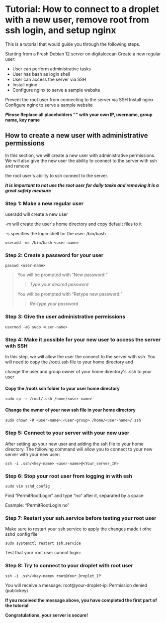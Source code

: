 # Tutorial: How to connect to a droplet with a new user, remove root from ssh login, and setup nginx


This is a tutorial that would guide you through the following steps.

Starting from a Fresh Debian 12 server on digitalocean
Create a new regular user:

- User can perform administrative tasks
- User has bash as login shell
- User can access the server via SSH
- Install nginx
- Configure nginx to serve a sample website


Prevent the root user from connecting to the server via SSH
Install nginx
Configure nginx to serve a sample website

***Please* Replace all placeholders "<Something>" with your own IP, username, group name, key name**


## How to create a new user with administrative permissions

In this section, we will create a new user with administrative permissions. We will also give the new user the ability to connect to the server with ssh and remove 

the root user's ability to ssh connect to the server.

***It is important to not use the root user for daily tasks and removing it is a great safety measure***


### Step 1: Make a new regular user

useradd will create a new user 

-m will create the user's home directory and copy default files to it 

-s specifies the login shell for the user: /bin/bash

```useradd -ms /bin/bash <user-name>```


### Step 2: Create a password for your user

```passwd <user-name>```

>You will be prompted with “New password:”
>
>>*Type your desired password*
>
>You will be prompted with “Retype new password:”
>
>>*Re-type your password*



### Step 3: Give the user administrative permissions

```usermod -aG sudo <user-name>```


### Step 4: Make it possible for your new user to access the server with SSH

In this step, we will allow the user the connect to the server with ssh. You will need to copy the /root/.ssh file to your home directory and

change the user and group owner of your home directory's .ssh to your user

#### Copy the /root/.ssh folder to your user home directory

```sudo cp -r /root/.ssh /home/<user-name>```

#### Change the owner of your new ssh file in your home directory

```sudo chown -R <user-name>:<user-group> /home/<user-name>/.ssh```


### Step 5: Connect to your server with your new user

After setting up your new user and adding the ssh file to your home directory. The following command will allow you to connect to your new server with your new user:

```ssh -i .ssh/<key-name> <user-name>@<Your_server_IP>```


### Step 6: Stop your root user from logging in with ssh

```sudo vim sshd_config```

Find “PermitRootLogin” and type “no” after it, separated by a space

Example: “PermitRootLogin no”



### Step 7: Restart your ssh.service before testing your root user 

Make sure to restart your ssh.service to apply the changes made t othe sshd_config file

```sudo systemctl restart ssh.service```

Test that your root user cannot login:



### Step 8: Try to connect to your droplet with root user

```ssh -i .ssh/<key-name> root@Your_Droplet_IP```

You will receive a message:
root@your-droplet-ip: Permission denied (publickey)

**If you received the message above, you have completed the first part of the tutorial**

**Congratulations, your server is secure!**
